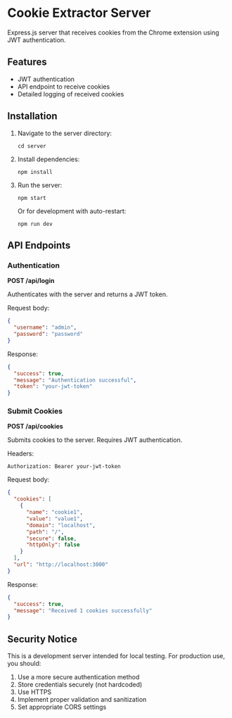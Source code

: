 # Cookie Extractor Server

Express.js server that receives cookies from the Chrome extension using JWT authentication.

## Features

- JWT authentication
- API endpoint to receive cookies
- Detailed logging of received cookies

## Installation

1. Navigate to the server directory:
   ```
   cd server
   ```

2. Install dependencies:
   ```
   npm install
   ```

3. Run the server:
   ```
   npm start
   ```
   
   Or for development with auto-restart:
   ```
   npm run dev
   ```

## API Endpoints

### Authentication

**POST /api/login**

Authenticates with the server and returns a JWT token.

Request body:
```json
{
  "username": "admin",
  "password": "password"
}
```

Response:
```json
{
  "success": true,
  "message": "Authentication successful",
  "token": "your-jwt-token"
}
```

### Submit Cookies

**POST /api/cookies**

Submits cookies to the server. Requires JWT authentication.

Headers:
```
Authorization: Bearer your-jwt-token
```

Request body:
```json
{
  "cookies": [
    { 
      "name": "cookie1", 
      "value": "value1", 
      "domain": "localhost",
      "path": "/",
      "secure": false,
      "httpOnly": false
    }
  ],
  "url": "http://localhost:3000"
}
```

Response:
```json
{
  "success": true,
  "message": "Received 1 cookies successfully"
}
```

## Security Notice

This is a development server intended for local testing. For production use, you should:

1. Use a more secure authentication method
2. Store credentials securely (not hardcoded)
3. Use HTTPS
4. Implement proper validation and sanitization
5. Set appropriate CORS settings 